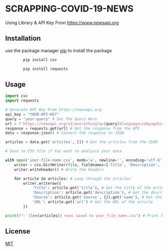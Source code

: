 # SCRAPPING-COVID-19-NEWS
Using Library & API Key From https://www.newsapi.org

## Installation
use the package manager [pip](https://pip.pypa.io/en/stable/) to install the package
```bash
        pip install csv

        pip install requests
```

## Usage

``` python
import csv
import requests

# Generate API Key From https://newsapi.org
api_key = "YOUR-API-KEY"
query = "your-query" # Set The Query Here
url = f'https://newsapi.org/v2/everything?q={query}&language=id&pageSize=100&apiKey={api_key}' # This URL can read up to 100 Data
response = requests.get(url) # Get the response from the API
data = response.json() # Convert the response to JSON

articles = data.get('articles', []) # Get the articles from the JSON

# Save to CSV file if You want to analysis your data

with open('your-file-name.csv', mode='w', newline='', encoding='utf-8') as file: # Open the file
    writer = csv.DictWriter(file, fieldnames=['Title', 'Description', 'Source', 'URL']) # Write the headers
    writer.writeheader() # Write the headers

    for article in articles: # Loop through the articles
        writer.writerow({
            'Title': article.get('title'), # Get the title of the article
            'Description': article.get('description'), # Get the description of the article
            'Source': article.get('source', {}).get('name'), # Get the source of the article
            'URL': article.get('url') # Get the URL of the article
        })

print(f"✅ {len(articles)} news saved to your_file_name.csv") # Print the number of news saved to the file
```

## License
[MIT](https://choosealicense.com/licenses/mit/)

